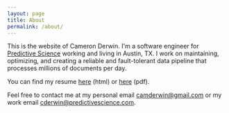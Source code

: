 ```yaml
---
layout: page
title: About
permalink: /about/
---
```


This is the website of Cameron Derwin.  I'm a software engineer for [Predictive Science](http://predictivescience.com) working and living in Austin, TX.  I work on maintaining, optimizing, and creating a reliable and fault-tolerant data pipeline that processes millions of documents per day.

You can find my resume [here](http://camderwin.us/resume) (html) or [here](http://camderwin.us/resume.pdf) (pdf).

Feel free to contact me at my personal email [camderwin@gmail.com](mailto:camderwin@gmail.com) or my work email [cderwin@predictivescience.com](mailto:cderwin@predictivescience.com).
